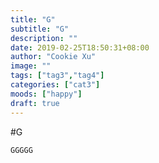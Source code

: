 ```yaml
---
title: "G"
subtitle: "G"
description: ""
date: 2019-02-25T18:50:31+08:00
author: "Cookie Xu"
image: ""
tags: ["tag3","tag4"]
categories: ["cat3"]
moods: ["happy"]
draft: true
---
```


#G
```
GGGGG
```